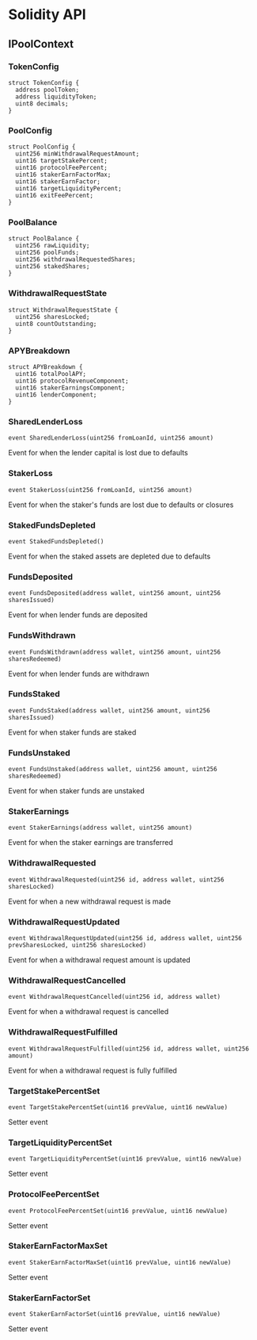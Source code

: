 # Solidity API

## IPoolContext

### TokenConfig

```solidity
struct TokenConfig {
  address poolToken;
  address liquidityToken;
  uint8 decimals;
}
```

### PoolConfig

```solidity
struct PoolConfig {
  uint256 minWithdrawalRequestAmount;
  uint16 targetStakePercent;
  uint16 protocolFeePercent;
  uint16 stakerEarnFactorMax;
  uint16 stakerEarnFactor;
  uint16 targetLiquidityPercent;
  uint16 exitFeePercent;
}
```

### PoolBalance

```solidity
struct PoolBalance {
  uint256 rawLiquidity;
  uint256 poolFunds;
  uint256 withdrawalRequestedShares;
  uint256 stakedShares;
}
```

### WithdrawalRequestState

```solidity
struct WithdrawalRequestState {
  uint256 sharesLocked;
  uint8 countOutstanding;
}
```

### APYBreakdown

```solidity
struct APYBreakdown {
  uint16 totalPoolAPY;
  uint16 protocolRevenueComponent;
  uint16 stakerEarningsComponent;
  uint16 lenderComponent;
}
```

### SharedLenderLoss

```solidity
event SharedLenderLoss(uint256 fromLoanId, uint256 amount)
```

Event for when the lender capital is lost due to defaults

### StakerLoss

```solidity
event StakerLoss(uint256 fromLoanId, uint256 amount)
```

Event for when the staker's funds are lost due to defaults or closures

### StakedFundsDepleted

```solidity
event StakedFundsDepleted()
```

Event for when the staked assets are depleted due to defaults

### FundsDeposited

```solidity
event FundsDeposited(address wallet, uint256 amount, uint256 sharesIssued)
```

Event for when lender funds are deposited

### FundsWithdrawn

```solidity
event FundsWithdrawn(address wallet, uint256 amount, uint256 sharesRedeemed)
```

Event for when lender funds are withdrawn

### FundsStaked

```solidity
event FundsStaked(address wallet, uint256 amount, uint256 sharesIssued)
```

Event for when staker funds are staked

### FundsUnstaked

```solidity
event FundsUnstaked(address wallet, uint256 amount, uint256 sharesRedeemed)
```

Event for when staker funds are unstaked

### StakerEarnings

```solidity
event StakerEarnings(address wallet, uint256 amount)
```

Event for when the staker earnings are transferred

### WithdrawalRequested

```solidity
event WithdrawalRequested(uint256 id, address wallet, uint256 sharesLocked)
```

Event for when a new withdrawal request is made

### WithdrawalRequestUpdated

```solidity
event WithdrawalRequestUpdated(uint256 id, address wallet, uint256 prevSharesLocked, uint256 sharesLocked)
```

Event for when a withdrawal request amount is updated

### WithdrawalRequestCancelled

```solidity
event WithdrawalRequestCancelled(uint256 id, address wallet)
```

Event for when a withdrawal request is cancelled

### WithdrawalRequestFulfilled

```solidity
event WithdrawalRequestFulfilled(uint256 id, address wallet, uint256 amount)
```

Event for when a withdrawal request is fully fulfilled

### TargetStakePercentSet

```solidity
event TargetStakePercentSet(uint16 prevValue, uint16 newValue)
```

Setter event

### TargetLiquidityPercentSet

```solidity
event TargetLiquidityPercentSet(uint16 prevValue, uint16 newValue)
```

Setter event

### ProtocolFeePercentSet

```solidity
event ProtocolFeePercentSet(uint16 prevValue, uint16 newValue)
```

Setter event

### StakerEarnFactorMaxSet

```solidity
event StakerEarnFactorMaxSet(uint16 prevValue, uint16 newValue)
```

Setter event

### StakerEarnFactorSet

```solidity
event StakerEarnFactorSet(uint16 prevValue, uint16 newValue)
```

Setter event

